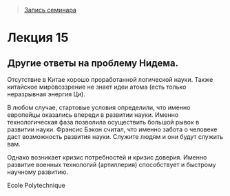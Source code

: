 > [Запись семинара](https://drive.google.com/open?id=0B_ciiYZxHJLSSlBleDdRX29iRjQ)


# Лекция 15

## Другие ответы на проблему Нидема.

Отсутствие в Китае хорошо проработанной логической науки.
Также китайское мировоззрение не знает идеи атома (есть только неразрывная энергия Ци).

В любом случае, стартовые условия определили, что именно европейцы оказались впереди в развитии науки.
Именно технологическая фаза позволила осуществить большой рывок в развитии науки.
Фрэнсис Бэкон считал, что именно забота о человеке даст возможность развития науки.
Служите людям и они будут служить вам.

Однако возникает кризис потребностей и кризис доверия.
Именно развитие военных технологий (артиллерия) способствует и быстрому научному развитию.

Ecole Polytechnique
